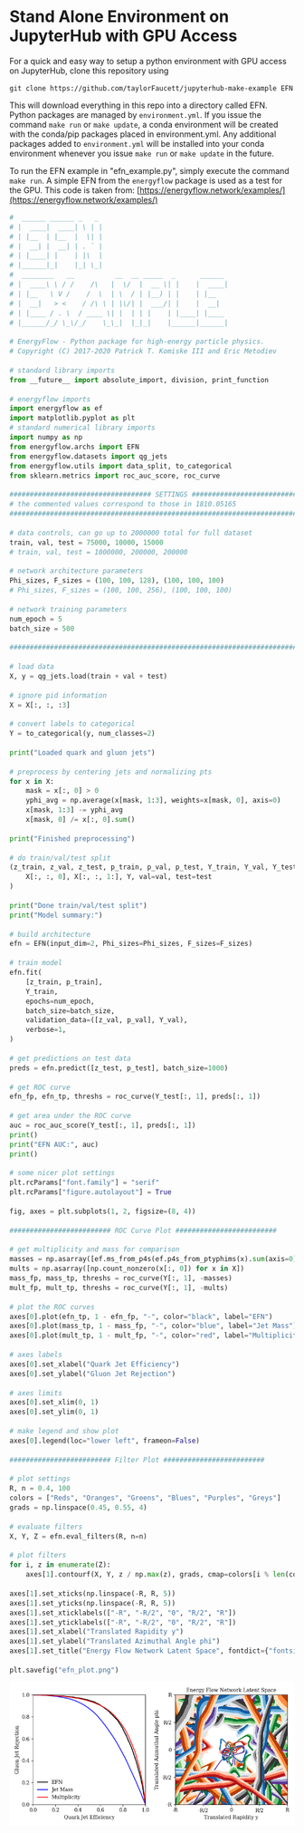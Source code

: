 # Stand Alone Environment on JupyterHub with GPU Access

For a quick and easy way to setup a python environment with GPU access on JupyterHub, clone this repository using

```
git clone https://github.com/taylorFaucett/jupyterhub-make-example EFN
```

This will download everything in this repo into a directory called EFN. Python packages are managed by `environment.yml`. If you issue the command `make run` or `make update`, a conda environment will be created with the conda/pip packages placed in environment.yml. Any additional packages added to `environment.yml` will be installed into your conda environment whenever you issue `make run` or `make update` in the future.

To run the EFN example in "efn_example.py", simply execute the command `make run`. A simple EFN from the `energyflow` package is used as a test for the GPU. This code is taken from: [https://energyflow.network/examples/](https://energyflow.network/examples/)

```python
#  ______ ______ _   _
# |  ____|  ____| \ | |
# | |__  | |__  |  \| |
# |  __| |  __| | . ` |
# | |____| |    | |\  |
# |______|_|    |_| \_|
#  ________   __          __  __ _____  _      ______
# |  ____\ \ / /    /\   |  \/  |  __ \| |    |  ____|
# | |__   \ V /    /  \  | \  / | |__) | |    | |__
# |  __|   > <    / /\ \ | |\/| |  ___/| |    |  __|
# | |____ / . \  / ____ \| |  | | |    | |____| |____
# |______/_/ \_\/_/    \_\_|  |_|_|    |______|______|

# EnergyFlow - Python package for high-energy particle physics.
# Copyright (C) 2017-2020 Patrick T. Komiske III and Eric Metodiev

# standard library imports
from __future__ import absolute_import, division, print_function

# energyflow imports
import energyflow as ef
import matplotlib.pyplot as plt
# standard numerical library imports
import numpy as np
from energyflow.archs import EFN
from energyflow.datasets import qg_jets
from energyflow.utils import data_split, to_categorical
from sklearn.metrics import roc_auc_score, roc_curve

################################### SETTINGS ##################################
# the commented values correspond to those in 1810.05165
###############################################################################

# data controls, can go up to 2000000 total for full dataset
train, val, test = 75000, 10000, 15000
# train, val, test = 1000000, 200000, 200000

# network architecture parameters
Phi_sizes, F_sizes = (100, 100, 128), (100, 100, 100)
# Phi_sizes, F_sizes = (100, 100, 256), (100, 100, 100)

# network training parameters
num_epoch = 5
batch_size = 500

###############################################################################

# load data
X, y = qg_jets.load(train + val + test)

# ignore pid information
X = X[:, :, :3]

# convert labels to categorical
Y = to_categorical(y, num_classes=2)

print("Loaded quark and gluon jets")

# preprocess by centering jets and normalizing pts
for x in X:
    mask = x[:, 0] > 0
    yphi_avg = np.average(x[mask, 1:3], weights=x[mask, 0], axis=0)
    x[mask, 1:3] -= yphi_avg
    x[mask, 0] /= x[:, 0].sum()

print("Finished preprocessing")

# do train/val/test split
(z_train, z_val, z_test, p_train, p_val, p_test, Y_train, Y_val, Y_test) = data_split(
    X[:, :, 0], X[:, :, 1:], Y, val=val, test=test
)

print("Done train/val/test split")
print("Model summary:")

# build architecture
efn = EFN(input_dim=2, Phi_sizes=Phi_sizes, F_sizes=F_sizes)

# train model
efn.fit(
    [z_train, p_train],
    Y_train,
    epochs=num_epoch,
    batch_size=batch_size,
    validation_data=([z_val, p_val], Y_val),
    verbose=1,
)

# get predictions on test data
preds = efn.predict([z_test, p_test], batch_size=1000)

# get ROC curve
efn_fp, efn_tp, threshs = roc_curve(Y_test[:, 1], preds[:, 1])

# get area under the ROC curve
auc = roc_auc_score(Y_test[:, 1], preds[:, 1])
print()
print("EFN AUC:", auc)
print()

# some nicer plot settings
plt.rcParams["font.family"] = "serif"
plt.rcParams["figure.autolayout"] = True

fig, axes = plt.subplots(1, 2, figsize=(8, 4))

######################### ROC Curve Plot #########################

# get multiplicity and mass for comparison
masses = np.asarray([ef.ms_from_p4s(ef.p4s_from_ptyphims(x).sum(axis=0)) for x in X])
mults = np.asarray([np.count_nonzero(x[:, 0]) for x in X])
mass_fp, mass_tp, threshs = roc_curve(Y[:, 1], -masses)
mult_fp, mult_tp, threshs = roc_curve(Y[:, 1], -mults)

# plot the ROC curves
axes[0].plot(efn_tp, 1 - efn_fp, "-", color="black", label="EFN")
axes[0].plot(mass_tp, 1 - mass_fp, "-", color="blue", label="Jet Mass")
axes[0].plot(mult_tp, 1 - mult_fp, "-", color="red", label="Multiplicity")

# axes labels
axes[0].set_xlabel("Quark Jet Efficiency")
axes[0].set_ylabel("Gluon Jet Rejection")

# axes limits
axes[0].set_xlim(0, 1)
axes[0].set_ylim(0, 1)

# make legend and show plot
axes[0].legend(loc="lower left", frameon=False)

######################### Filter Plot #########################

# plot settings
R, n = 0.4, 100
colors = ["Reds", "Oranges", "Greens", "Blues", "Purples", "Greys"]
grads = np.linspace(0.45, 0.55, 4)

# evaluate filters
X, Y, Z = efn.eval_filters(R, n=n)

# plot filters
for i, z in enumerate(Z):
    axes[1].contourf(X, Y, z / np.max(z), grads, cmap=colors[i % len(colors)])

axes[1].set_xticks(np.linspace(-R, R, 5))
axes[1].set_yticks(np.linspace(-R, R, 5))
axes[1].set_xticklabels(["-R", "-R/2", "0", "R/2", "R"])
axes[1].set_yticklabels(["-R", "-R/2", "0", "R/2", "R"])
axes[1].set_xlabel("Translated Rapidity y")
axes[1].set_ylabel("Translated Azimuthal Angle phi")
axes[1].set_title("Energy Flow Network Latent Space", fontdict={"fontsize": 10})

plt.savefig("efn_plot.png")

```

![EFN Test result](efn_plot.png)